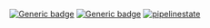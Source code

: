 [![Generic badge](https://img.shields.io/badge/Doxygen-Documentation-<COLOR>.svg)](https://hydrothermal-openfoam.gitlab.io/saltwatereos/)
[![Generic badge](https://img.shields.io/badge/Online-Manual-<COLOR>.svg)](https://hydrothermal-openfoam.gitlab.io/saltwatereos/manual/)
[![pipelinestate](https://gitlab.com/hydrothermal-openfoam/hydrothermalfoam/badges/master/pipeline.svg)](https://gitlab.com/hydrothermal-openfoam/saltwatereos/pipelines)

